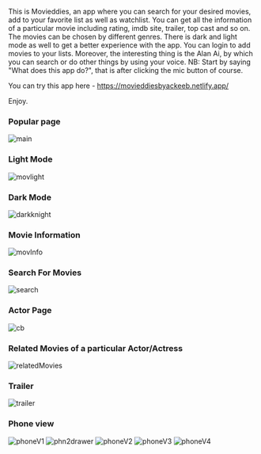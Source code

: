 This is Movieddies, an app where you can search for your desired movies, add to your favorite list as well as watchlist. You can get all the information of a particular movie including rating, imdb site, trailer, top cast and so on. The movies can be chosen by different genres. There is dark and light mode as well to get a better experience with the app. You can login to add movies to your lists. Moreover, the interesting thing is the Alan Ai, by which you can search or do other things by using your voice. NB: Start by saying "What does this app do?", that is after clicking the mic button of course. 

You can try this app here - https://movieddiesbyackeeb.netlify.app/

Enjoy.

### Popular page
![main](https://user-images.githubusercontent.com/75217894/198063729-8fe16017-e449-4b40-a277-8676a5f4163c.PNG)

### Light Mode
![movlight](https://user-images.githubusercontent.com/75217894/198059652-ad606008-f9fb-4258-b051-6991425154ff.PNG)

### Dark Mode
![darkknight](https://user-images.githubusercontent.com/75217894/198059714-38f550d2-d372-4fa9-b840-0e99909c8ec1.PNG)

### Movie Information
![movInfo](https://user-images.githubusercontent.com/75217894/198063237-533ef034-717d-43c0-a177-9f448a1d2c9b.PNG)

### Search For Movies
![search](https://user-images.githubusercontent.com/75217894/198063940-0ac28a1e-f73a-4017-981a-809ad1a6b417.PNG)

### Actor Page
![cb](https://user-images.githubusercontent.com/75217894/198064278-bd6e0d6b-8488-4c34-9ae2-58d0a2385e67.PNG)

### Related Movies of a particular Actor/Actress
![relatedMovies](https://user-images.githubusercontent.com/75217894/198061533-ee4f9a4c-9d1b-4e03-95e1-f4f8ffbe307d.PNG)

### Trailer
![trailer](https://user-images.githubusercontent.com/75217894/198061656-53c5e144-6cc8-48ac-b4e2-3422bffed046.PNG)

### Phone view
![phoneV1](https://user-images.githubusercontent.com/75217894/198069715-4067353b-b338-4758-9808-7b7f6f4982c5.PNG)
![phn2drawer](https://user-images.githubusercontent.com/75217894/198069762-e8fdda7e-ec64-4cec-a52f-3da285158c68.PNG)
![phoneV2](https://user-images.githubusercontent.com/75217894/198069808-0873d4bb-bb5c-425f-9e65-c171a3babd78.PNG)
![phoneV3](https://user-images.githubusercontent.com/75217894/198069855-a1a84198-0d91-4afc-a44f-c61ae2f558f2.PNG)
![phoneV4](https://user-images.githubusercontent.com/75217894/198069884-403a00a0-35e1-4fba-a1aa-b6481490ef43.PNG)


